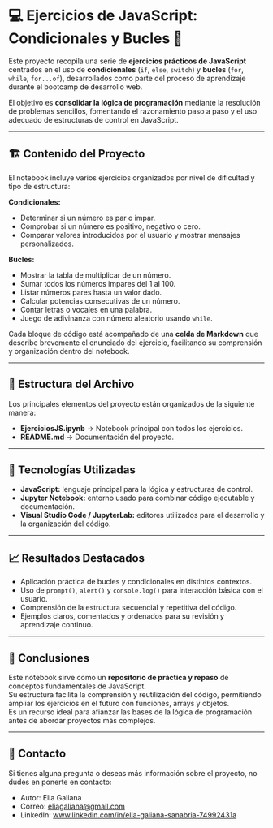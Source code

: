 # 💻 Ejercicios de JavaScript: Condicionales y Bucles 🔁  

Este proyecto recopila una serie de **ejercicios prácticos de JavaScript** centrados en el uso de **condicionales** (`if`, `else`, `switch`) y **bucles** (`for`, `while`, `for...of`), desarrollados como parte del proceso de aprendizaje durante el bootcamp de desarrollo web.  

El objetivo es **consolidar la lógica de programación** mediante la resolución de problemas sencillos, fomentando el razonamiento paso a paso y el uso adecuado de estructuras de control en JavaScript.  

---

## 🏗️ Contenido del Proyecto  

El notebook incluye varios ejercicios organizados por nivel de dificultad y tipo de estructura:  

**Condicionales:**  
- Determinar si un número es par o impar.  
- Comprobar si un número es positivo, negativo o cero.  
- Comparar valores introducidos por el usuario y mostrar mensajes personalizados.  

**Bucles:**  
- Mostrar la tabla de multiplicar de un número.  
- Sumar todos los números impares del 1 al 100.  
- Listar números pares hasta un valor dado.  
- Calcular potencias consecutivas de un número.  
- Contar letras o vocales en una palabra.  
- Juego de adivinanza con número aleatorio usando `while`.  

Cada bloque de código está acompañado de una **celda de Markdown** que describe brevemente el enunciado del ejercicio, facilitando su comprensión y organización dentro del notebook.  

---

## 📂 Estructura del Archivo  

Los principales elementos del proyecto están organizados de la siguiente manera:  

- **EjerciciosJS.ipynb** → Notebook principal con todos los ejercicios.  
- **README.md** → Documentación del proyecto.  

---

## 🧰 Tecnologías Utilizadas  

- **JavaScript:** lenguaje principal para la lógica y estructuras de control.  
- **Jupyter Notebook:** entorno usado para combinar código ejecutable y documentación.  
- **Visual Studio Code / JupyterLab:** editores utilizados para el desarrollo y la organización del código.  

---

## 📈 Resultados Destacados  

- Aplicación práctica de bucles y condicionales en distintos contextos.  
- Uso de `prompt()`, `alert()` y `console.log()` para interacción básica con el usuario.  
- Comprensión de la estructura secuencial y repetitiva del código.  
- Ejemplos claros, comentados y ordenados para su revisión y aprendizaje continuo.  

---

## 📝 Conclusiones  

Este notebook sirve como un **repositorio de práctica y repaso** de conceptos fundamentales de JavaScript.  
Su estructura facilita la comprensión y reutilización del código, permitiendo ampliar los ejercicios en el futuro con funciones, arrays y objetos.  
Es un recurso ideal para afianzar las bases de la lógica de programación antes de abordar proyectos más complejos.  

---

## 📧 Contacto

Si tienes alguna pregunta o deseas más información sobre el proyecto, no dudes en ponerte en contacto:

- Autor: Elia Galiana
- Correo: eliagaliana@gmail.com
- LinkedIn: www.linkedin.com/in/elia-galiana-sanabria-74992431a

